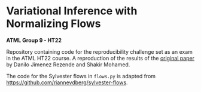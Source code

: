 # Variational Inference with Normalizing Flows 

**ATML Group 9 - HT22**

Repository containing code for the reproducibility challenge set as an exam in the ATML HT22 course. A reproduction of the results of the [original paper](https://arxiv.org/abs/1505.05770) by Danilo Jimenez Rezende and Shakir Mohamed. 

The code for the Sylvester flows in `flows.py` is adapted from https://github.com/riannevdberg/sylvester-flows.
